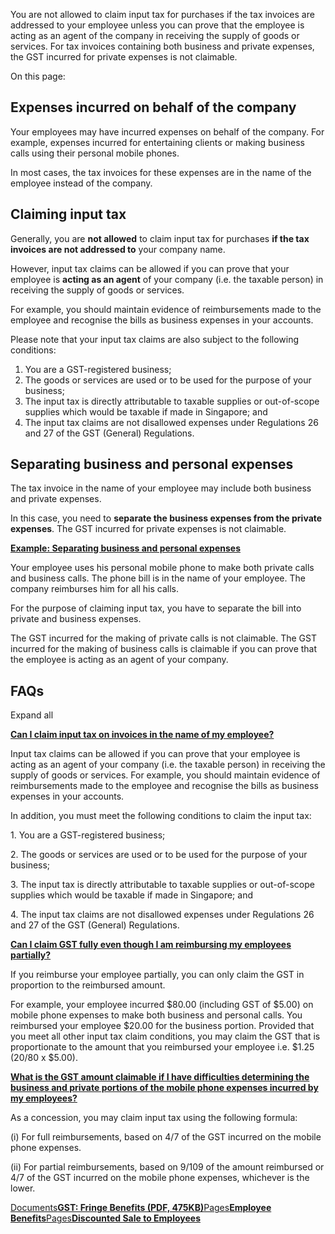 You are not allowed to claim input tax for purchases if the tax invoices are addressed to your employee unless you can prove that the employee is acting as an agent of the company in receiving the supply of goods or services. For tax invoices containing
both business and private expenses, the GST incurred for private expenses is not claimable.

On this page:

## Expenses incurred on behalf of the company

Your employees may have incurred expenses on behalf of the company. For example, expenses incurred for entertaining clients or making business calls using their personal mobile phones.

In most cases, the tax invoices for these expenses are in the name of the employee instead of the company.

## Claiming input tax

Generally, you are **not allowed** to claim input tax for purchases **if the tax invoices are not addressed to** your company name.

However, input tax claims can be allowed if you can prove that your employee is **acting as an agent** of your company (i.e. the taxable person) in receiving the supply of goods or services.

For example, you should maintain evidence of reimbursements made to the employee and recognise the bills as business expenses in your accounts.

Please note that your input tax claims are also subject to the following conditions:

1. You are a GST-registered business;
2. The goods or services are used or to be used for the purpose of your business;
3. The input tax is directly attributable to taxable supplies or out-of-scope supplies which would be taxable if made in Singapore; and
4. The input tax claims are not disallowed expenses under Regulations 26 and 27 of the GST (General) Regulations.

## Separating business and personal expenses

The tax invoice in the name of your employee may include both business and private expenses.

In this case, you need to **separate the business expenses from the private expenses**. The GST incurred for private expenses is not claimable.

[**Example: Separating business and personal expenses**](https://www.iras.gov.sg/taxes/goods-services-tax-(gst)/charging-gst-(output-tax)/common-scenarios---do-i-charge-gst/expenses-incurred-by-employee-on-behalf-of-the-company#example--separating-business-and-personal-expenses)

Your employee uses his personal mobile phone to make both private calls and business calls. The phone bill is in the name of your employee. The company reimburses him for all his calls.

For the purpose of claiming input tax, you have to separate the bill into private and business expenses.

The GST incurred for the making of private calls is not claimable. The GST incurred for the making of business calls is claimable if you can prove that the employee is acting as an agent of your company.

## FAQs

Expand all

[**Can I claim input tax on invoices in the name of my employee?**](https://www.iras.gov.sg/taxes/goods-services-tax-(gst)/charging-gst-(output-tax)/common-scenarios---do-i-charge-gst/expenses-incurred-by-employee-on-behalf-of-the-company#can-i-claim-input-tax-on-invoices-in-the-name-of-my-employee-)

Input tax claims can be allowed if you can prove that your employee is acting as an agent of your company (i.e. the taxable person) in receiving the supply of goods or services. For example, you should maintain evidence of reimbursements made to the employee and recognise the bills as business expenses in your accounts.

In addition, you must meet the following conditions to claim the input tax:

1\. You are a GST-registered business;

2\. The goods or services are used or to be used for the purpose of your business;

3\. The input tax is directly attributable to taxable supplies or out-of-scope supplies which would be taxable if made in Singapore; and

4\. The input tax claims are not disallowed expenses under Regulations 26 and 27 of the GST (General) Regulations.

[**Can I claim GST fully even though I am reimbursing my employees partially?**](https://www.iras.gov.sg/taxes/goods-services-tax-(gst)/charging-gst-(output-tax)/common-scenarios---do-i-charge-gst/expenses-incurred-by-employee-on-behalf-of-the-company#can-i-claim-gst-fully-even-though-i-am-reimbursing-my-employees-partially-)

If you reimburse your employee partially, you can only claim the GST in proportion to the reimbursed amount.

For example, your employee incurred $80.00 (including GST of $5.00) on mobile phone expenses to make both business and personal calls. You reimbursed your employee $20.00 for the business portion. Provided that you meet all other input tax claim conditions, you may claim the GST that is proportionate to the amount that you reimbursed your employee i.e. $1.25 (20/80 x $5.00).

[**What is the GST amount claimable if I have difficulties determining the business and private portions of the mobile phone expenses incurred by my employees?**](https://www.iras.gov.sg/taxes/goods-services-tax-(gst)/charging-gst-(output-tax)/common-scenarios---do-i-charge-gst/expenses-incurred-by-employee-on-behalf-of-the-company#what-is-the-gst-amount-claimable-if-i-have-difficulties-determining-the-business-and-private-portions-of-the-mobile-phone-expenses-incurred-by-my-employees-)

As a concession, you may claim input tax using the following formula:

(i) For full reimbursements, based on 4/7 of the GST incurred on the mobile phone expenses.

(ii) For partial reimbursements, based on 9/109 of the amount reimbursed or 4/7 of the GST incurred on the mobile phone expenses, whichever is the lower.

[Documents**GST: Fringe Benefits (PDF, 475KB)**](https://www.iras.gov.sg/media/docs/default-source/e-tax/gst-fringe-benefits-(fifth-edition).pdf?sfvrsn=31801a34_34)[Pages**Employee Benefits**](https://www.iras.gov.sg/taxes/goods-services-tax-(gst)/charging-gst-(output-tax)/common-scenarios---do-i-charge-gst/employee-benefits)[Pages**Discounted Sale to Employees**](https://www.iras.gov.sg/taxes/goods-services-tax-(gst)/charging-gst-(output-tax)/common-scenarios---do-i-charge-gst/discounted-sale-to-employees)